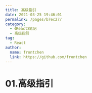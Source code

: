 ```yaml
---
title: 高级指引
date: 2021-03-25 19:46:01
permalink: /pages/b7ec27/
category:
  - 《React》笔记
  - 高级指引
tag:
  - React
author:
  name: frontchen
  link: https://github.com/frontchen
---
```


# 01.高级指引
